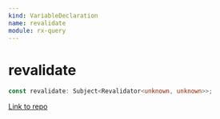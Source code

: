 ```yaml
---
kind: VariableDeclaration
name: revalidate
module: rx-query
---
```


# revalidate

```ts
const revalidate: Subject<Revalidator<unknown, unknown>>;
```

[Link to repo](https://github.com/timdeschryver/rx-query/blob/master/rx-query/cache.ts#L28-L28)
